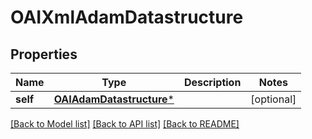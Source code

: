 # OAIXmlAdamDatastructure

## Properties
Name | Type | Description | Notes
------------ | ------------- | ------------- | -------------
**self** | [**OAIAdamDatastructure***](OAIAdamDatastructure.md) |  | [optional] 

[[Back to Model list]](../README.md#documentation-for-models) [[Back to API list]](../README.md#documentation-for-api-endpoints) [[Back to README]](../README.md)



